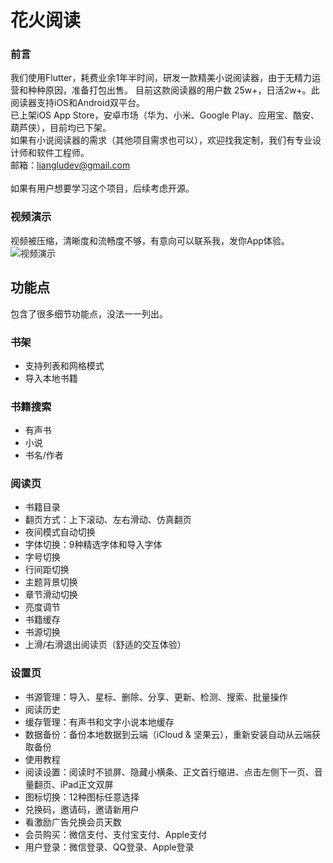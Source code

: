 # 花火阅读

### 前言
我们使用Flutter，耗费业余1年半时间，研发一款精美小说阅读器，由于无精力运营和种种原因，准备打包出售。
目前这款阅读器的用户数 25w+，日活2w+。此阅读器支持iOS和Android双平台。<br>
已上架iOS App Store，安卓市场（华为、小米、Google Play、应用宝、酷安、葫芦侠），目前均已下架。<br>
如果有小说阅读器的需求（其他项目需求也可以），欢迎找我定制，我们有专业设计师和软件工程师。<br>
邮箱：liangludev@gmail.com
<br><br>
如果有用户想要学习这个项目，后续考虑开源。

### 视频演示
视频被压缩，清晰度和流畅度不够，有意向可以联系我，发你App体验。
![视频演示](https://github.com/LiangLuDev/Flutter_Novel_Reader/blob/main/video.gif?raw=true)

## 功能点
包含了很多细节功能点，没法一一列出。

### 书架
- 支持列表和网格模式
- 导入本地书籍

### 书籍搜索

- 有声书
- 小说
- 书名/作者

### 阅读页

- 书籍目录
- 翻页方式：上下滚动、左右滑动、仿真翻页
- 夜间模式自动切换
- 字体切换：9种精选字体和导入字体
- 字号切换
- 行间距切换
- 主题背景切换
- 章节滑动切换
- 亮度调节
- 书籍缓存
- 书源切换
- 上滑/右滑退出阅读页（舒适的交互体验）

### 设置页

- 书源管理：导入、星标、删除、分享、更新、检测、搜索、批量操作
- 阅读历史
- 缓存管理：有声书和文字小说本地缓存
- 数据备份：备份本地数据到云端（iCloud & 坚果云），重新安装自动从云端获取备份
- 使用教程
- 阅读设置：阅读时不锁屏、隐藏小横条、正文首行缩进、点击左侧下一页、音量翻页、iPad正文双屏
- 图标切换：12种图标任意选择
- 兑换码，邀请码，邀请新用户
- 看激励广告兑换会员天数
- 会员购买：微信支付、支付宝支付、Apple支付
- 用户登录：微信登录、QQ登录、Apple登录


